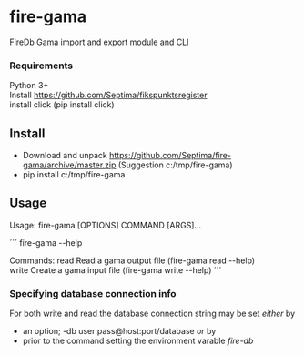 # fire-gama
FireDb Gama import and export module and CLI

### Requirements
Python 3+  
Install https://github.com/Septima/fikspunktsregister  
install click (pip install click)

## Install
* Download and unpack https://github.com/Septima/fire-gama/archive/master.zip (Suggestion c:/tmp/fire-gama)
* pip install c:/tmp/fire-gama

## Usage

Usage: fire-gama [OPTIONS] COMMAND [ARGS]...

´´´
  fire-gama --help

Commands:
  read   Read a gama output file (fire-gama read --help)  
  write  Create a gama input file (fire-gama write --help)
´´´

### Specifying database connection info

For both write and read the database connection string may be set _either_ by
* an option; -db user:pass@host:port/database
_or_ by
* prior to the command setting the environment varable _fire-db_

